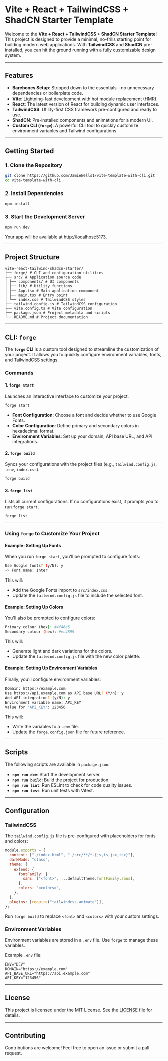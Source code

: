 # Vite + React + TailwindCSS + ShadCN Starter Template

Welcome to the **Vite + React + TailwindCSS + ShadCN Starter Template**! This project is designed to provide a minimal, no-frills starting point for building modern web applications. With **TailwindCSS** and **ShadCN** pre-installed, you can hit the ground running with a fully customizable design system.

---

## Features

- **Barebones Setup**: Stripped down to the essentials—no unnecessary dependencies or boilerplate code.
- **Vite**: Lightning-fast development with hot module replacement (HMR).
- **React**: The latest version of React for building dynamic user interfaces.
- **TailwindCSS**: Utility-first CSS framework pre-configured and ready to use.
- **ShadCN**: Pre-installed components and animations for a modern UI.
- **Custom CLI (`forge`)**: A powerful CLI tool to quickly customize environment variables and Tailwind configurations.

---

## Getting Started

### 1. Clone the Repository

```bash
git clone https://github.com/JamieWells1/vite-template-with-cli.git
cd vite-template-with-cli
```

### 2. Install Dependencies

```bash
npm install
```

### 3. Start the Development Server

```bash
npm run dev
```

Your app will be available at [http://localhost:5173](http://localhost:5173).

---

## Project Structure

```
vite-react-tailwind-shadcn-starter/
├── forge/ # CLI and configuration utilities
├── src/ # Application source code
│ ├── components/ # UI components
│ ├── lib/ # Utility functions
│ ├── App.tsx # Main application component
│ ├── main.tsx # Entry point
│ └── index.css # TailwindCSS styles
├── tailwind.config.js # TailwindCSS configuration
├── vite.config.ts # Vite configuration
├── package.json # Project metadata and scripts
└── README.md # Project documentation
```

---

## CLI: `forge`

The **`forge` CLI** is a custom tool designed to streamline the customization of your project. It allows you to quickly configure environment variables, fonts, and TailwindCSS settings.

### Commands

#### 1. `forge start`

Launches an interactive interface to customize your project.

```bash
forge start
```

- **Font Configuration**: Choose a font and decide whether to use Google Fonts.
- **Color Configuration**: Define primary and secondary colors in hexadecimal format.
- **Environment Variables**: Set up your domain, API base URL, and API integrations.

#### 2. `forge build`

Syncs your configurations with the project files (e.g., `tailwind.config.js`, `.env`, `index.css`).

```bash
forge build
```

#### 3. `forge list`

Lists all current configurations. If no configurations exist, it prompts you to run `forge start`.

```bash
forge list
```

---

### Using `forge` to Customize Your Project

#### Example: Setting Up Fonts

When you run `forge start`, you'll be prompted to configure fonts:

```bash
Use Google fonts? (y/N): y
-> Font name: Inter
```

This will:

- Add the Google Fonts import to `src/index.css`.
- Update the `tailwind.config.js` file to include the selected font.

#### Example: Setting Up Colors

You'll also be prompted to configure colors:

```bash
Primary colour (hex): #4f46e5
Secondary colour (hex): #ec4899
```

This will:

- Generate light and dark variations for the colors.
- Update the `tailwind.config.js` file with the new color palette.

#### Example: Setting Up Environment Variables

Finally, you'll configure environment variables:

```bash
Domain: https://example.com
Use https://api.example.com as API base URL? (Y/n): y
Add API integration? (y/N): y
Environment variable name: API_KEY
Value for 'API_KEY': 123456
```

This will:

- Write the variables to a `.env` file.
- Update the `forge.config.json` file for future reference.

---

## Scripts

The following scripts are available in `package.json`:

- **`npm run dev`**: Start the development server.
- **`npm run build`**: Build the project for production.
- **`npm run lint`**: Run ESLint to check for code quality issues.
- **`npm run test`**: Run unit tests with Vitest.

---

## Configuration

### TailwindCSS

The `tailwind.config.js` file is pre-configured with placeholders for fonts and colors:

```js
module.exports = {
  content: ["./index.html", "./src/**/*.{js,ts,jsx,tsx}"],
  darkMode: "class",
  theme: {
    extend: {
      fontFamily: {
        sans: ["<font>", ...defaultTheme.fontFamily.sans],
      },
      colors: "<colors>",
    },
  },
  plugins: [require("tailwindcss-animate")],
};
```

Run `forge build` to replace `<font>` and `<colors>` with your custom settings.

### Environment Variables

Environment variables are stored in a `.env` file. Use `forge` to manage these variables.

Example `.env` file:

```
ENV="DEV"
DOMAIN="https://example.com"
API_BASE_URL="https://api.example.com"
API_KEY="123456"
```

---

## License

This project is licensed under the MIT License. See the [LICENSE](LICENSE) file for details.

---

## Contributing

Contributions are welcome! Feel free to open an issue or submit a pull request.

